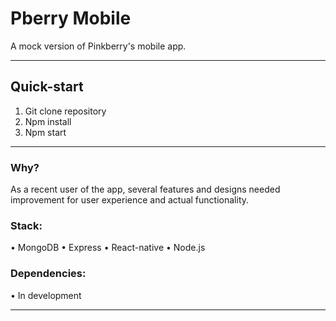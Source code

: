 # Pberry Mobile
A mock version of Pinkberry's mobile app.

---

## Quick-start
1. Git clone repository
2. Npm install
3. Npm start
---

### Why?
As a recent user of the app, several features and designs needed improvement for user experience and actual functionality.

### Stack:
• MongoDB
• Express
• React-native
• Node.js

### Dependencies:
• In development

---
